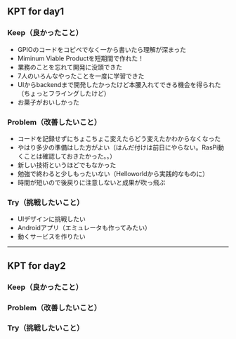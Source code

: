 ## KPT for day1

### Keep（良かったこと）
- GPIOのコードをコピペでなく一から書いたら理解が深まった
- Miminum Viable Productを短期間で作れた！
- 業務のことを忘れて開発に没頭できた
- 7人のいろんなやったことを一度に学習できた
- UIからbackendまで開発したかったけど本腰入れてできる機会を得られた（ちょっとフライングしたけど）
- お菓子がおいしかった

### Problem（改善したいこと）
- コードを記録せずにちょこちょこ変えたらどう変えたかわからなくなった
- やはり多少の準備はした方がよい（はんだ付けは前日にやらない。RasPi動くことは確認しておきたかった。。）
- 新しい技術というほどでもなかった
- 勉強で終わると少しもったいない（Helloworldから実践的なものに）
- 時間が短いので後戻りに注意しないと成果が吹っ飛ぶ

### Try（挑戦したいこと）
- UIデザインに挑戦したい
- Androidアプリ（エミュレータも作ってみたい）
- 動くサービスを作りたい

---

## KPT for day2

### Keep（良かったこと）

### Problem（改善したいこと）

### Try（挑戦したいこと）

